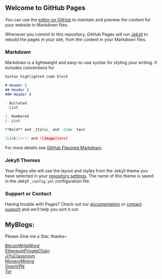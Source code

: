 ## Welcome to GitHub Pages

You can use the [editor on GitHub](https://github.com/kxdkxd/kxdkxd.github.io/edit/main/index.md) to maintain and preview the content for your website in Markdown files.

Whenever you commit to this repository, GitHub Pages will run [Jekyll](https://jekyllrb.com/) to rebuild the pages in your site, from the content in your Markdown files.

### Markdown

Markdown is a lightweight and easy-to-use syntax for styling your writing. It includes conventions for

```markdown
Syntax highlighted code block

# Header 1
## Header 2
### Header 3

- Bulleted
- List

1. Numbered
2. List

**Bold** and _Italic_ and `Code` text

[Link](url) and ![Image](src)
```

For more details see [GitHub Flavored Markdown](https://guides.github.com/features/mastering-markdown/).

### Jekyll Themes

Your Pages site will use the layout and styles from the Jekyll theme you have selected in your [repository settings](https://github.com/kxdkxd/kxdkxd.github.io/settings/pages). The name of this theme is saved in the Jekyll `_config.yml` configuration file.

### Support or Contact

Having trouble with Pages? Check out our [documentation](https://docs.github.com/categories/github-pages-basics/) or [contact support](https://support.github.com/contact) and we’ll help you sort it out.

## MyBlogs:
Please Give me a Star, thanks~

[BitcoinWriteWord](https://kxdkxd.github.io/BitcoinWriteWord/)  
[EthereumPrivateChain](https://kxdkxd.github.io/EthereumPrivateChain)  
[JiYuClassroom](https://kxdkxd.github.io/JiYuClassroom)  
[MoneroMining](https://kxdkxd.github.io/MoneroMining)  
[OpenVPN](https://kxdkxd.github.io/OpenVPN)  
[Tor](https://kxdkxd.github.io/Tor)  